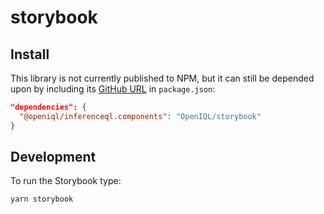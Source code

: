 # storybook

## Install

This library is not currently published to NPM, but it can still be depended upon by including its [GitHub URL](https://docs.npmjs.com/cli/v7/configuring-npm/package-json#github-urls) in `package.json`:

``` json
"dependencies": {
  "@openiql/inferenceql.components": "OpenIQL/storybook"
}
```

## Development

To run the Storybook type:

``` shell
yarn storybook
```
